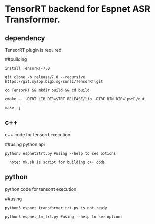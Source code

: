 TensorRT backend for Espnet ASR Transformer.
====

dependency
----
TensorRT plugin is required.

##building

    install TensorRT-7.0

    git clone -b release/7.0 --recursive https://git.sysop.bigo.sg/sunli/TensorRT.git

    cd TensorRT && mkdir build && cd build

    cmake .. -DTRT_LIB_DIR=$TRT_RELEASE/lib -DTRT_BIN_DIR=`pwd`/out

    make -j


c++
----
c++ code for tensorrt execution

##using python api

    python3 espnet2trt.py #using --help to see options

      note: mk.sh is script for building c++ code

python
----
python code for tensorrt execution

##using

    python3 espnet_transformer_trt.py is not ready

    python3 espnet_lm_trt.py #using --help to see options

